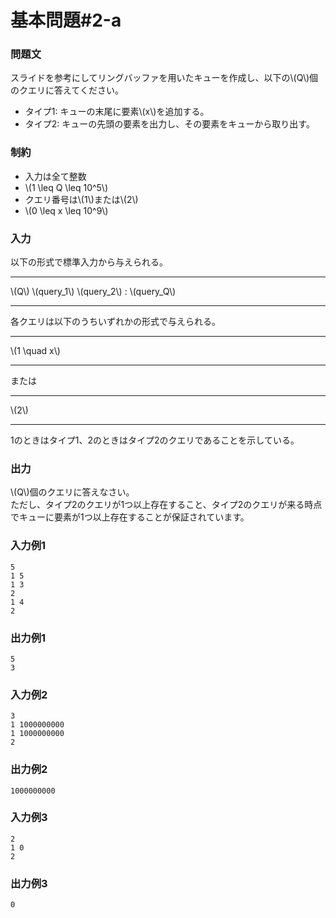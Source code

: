 # 基本問題#2-a

### 問題文
スライドを参考にしてリングバッファを用いたキューを作成し、以下の\\(Q\\)個のクエリに答えてください。
- タイプ1: キューの末尾に要素\\(x\\)を追加する。 
- タイプ2: キューの先頭の要素を出力し、その要素をキューから取り出す。  




### 制約
- 入力は全て整数
- \\(1 \leq Q \leq 10^5\\)
- クエリ番号は\\(1\\)または\\(2\\)
- \\(0 \leq x \leq 10^9\\)


### 入力
以下の形式で標準入力から与えられる。

---

\\(Q\\)
\\(query_1\\)
\\(query_2\\)
:
\\(query_Q\\)

---

各クエリは以下のうちいずれかの形式で与えられる。

---
\\(1 \quad x\\)

---

または

---
\\(2\\)

---

1のときはタイプ1、2のときはタイプ2のクエリであることを示している。


### 出力
\\(Q\\)個のクエリに答えなさい。  
ただし、タイプ2のクエリが1つ以上存在すること、タイプ2のクエリが来る時点でキューに要素が1つ以上存在することが保証されています。

### 入力例1
```
5
1 5
1 3
2
1 4
2
```
### 出力例1
```
5
3

```

### 入力例2
```
3
1 1000000000
1 1000000000
2
```
### 出力例2
```
1000000000
```

### 入力例3
```
2
1 0
2
```
### 出力例3
```
0
```

